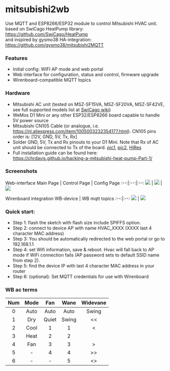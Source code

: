 # mitsubishi2wb
Use MQTT and ESP8266/ESP32 module to control Mitsubishi HVAC unit.
<br>based on SwiCago HeatPump library: https://github.com/SwiCago/HeatPump
<br>and inspired by gysmo38 HA-integration: https://github.com/gysmo38/mitsubishi2MQTT

### Features
 - Initial config:  WIFI AP mode and web portal
 - Web interface for configuration, status and control, firmware upgrade
 - Wirenboard-compatible MQTT topics

### Hardware
 - Mitsubishi AC unit (tested on MSZ-SF15VA, MSZ-SF20VA, MSZ-SF42VE, see full supported models list at [SwiCago wiki](https://github.com/SwiCago/HeatPump/wiki/Supported-models))
 - WeMos D1 Mini or any other ESP32/ESP8266 board capable to handle 5V power source
 - Mitsubishi CN105 Cable (or analogue, i.e. https://nl.aliexpress.com/item/1005003232354177.html). CN105 pins order is: [12V, GND, 5V, Tx, Rx]
 - Solder GND, 5V, Tx and Rx pinouts to your D1 Mini. Note that Rx of AC unit should be connected to Tx of the board. [pic1](https://github.com/mavlyutov/mitsubishi2wb/blob/master/images/Wemos_D1_Solder1.jpg), [pic2](https://github.com/mavlyutov/mitsubishi2wb/blob/master/images/Wemos_D1_Solder2.jpg), [HiRes](https://github.com/mavlyutov/mitsubishi2wb/blob/master/images/wemosd1-hires.jpg)
 - Full installation guide can be found here: https://chrdavis.github.io/hacking-a-mitsubishi-heat-pump-Part-1/

### Screenshots
Web-interface
Main Page | Control Page | Config Page
:--:|:--:|:--:
![](https://github.com/mavlyutov/mitsubishi2wb/blob/master/images/main_page.png)  |  ![](https://github.com/mavlyutov/mitsubishi2wb/blob/master/images/control_page.png) | ![](https://github.com/mavlyutov/mitsubishi2wb/blob/master/images/config_page.png)

Wirenboard integration
WB-device | WB mqtt topics
:--:|:--:
![](https://github.com/mavlyutov/mitsubishi2wb/blob/master/images/wb_main_page.png)  |  ![](https://github.com/mavlyutov/mitsubishi2wb/blob/master/images/wb_topics.png)


### Quick start:
 - Step 1: flash the sketch with flash size include SPIFFS option.
 - Step 2: connect to device AP with name HVAC_XXXX (XXXX last 4 character MAC address)
 - Step 3: You should be automatically redirected to the web portal or go to 192.168.1.1
 - Step 4: set Wifi information, save & reboot. Hvac will fall back to AP mode if WiFi connection fails (AP password sets to default SSID name from step 2).
 - Step 5: find the device IP with last 4 character MAC address in your router
 - Step 6: (optional): Set MQTT credentials for use with Wirenboard


### WB ac terms
Num | Mode | Fan | Wane | Widevane
:--:|:--:|:--:|:--:|:--:
0 | Auto | Auto | Auto | Swing
1 | Dry | Quiet | Swing | <<
2 | Cool | 1 | 1 | <
3 | Heat | 2 | 2 | |
4 | Fan | 3 | 3 | >
5 | - | 4 | 4 | >>
6 | - | - | 5 | <>